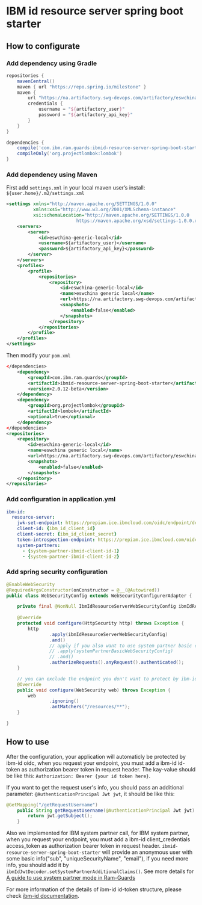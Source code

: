 # IBM id resource server spring boot starter

## How to configurate

### Add dependency using Gradle

```gradle
repositories {
    mavenCentral()
    maven { url "https://repo.spring.io/milestone" }
    maven {
        url "https://na.artifactory.swg-devops.com/artifactory/eswchina-generic-local"
        credentials {
            username = "${artifactory_user}"
            password = "${artifactory_api_key}"
        }
    }
}

dependencies {
    compile('com.ibm.ram.guards:ibmid-resource-server-spring-boot-starter:2.0.12-beta')
    compileOnly('org.projectlombok:lombok')
}
```

### Add dependency using Maven

First add `settings.xml` in your local maven user’s install: `${user.home}/.m2/settings.xml`

```xml
<settings xmlns="http://maven.apache.org/SETTINGS/1.0.0"
          xmlns:xsi="http://www.w3.org/2001/XMLSchema-instance"
          xsi:schemaLocation="http://maven.apache.org/SETTINGS/1.0.0
                          https://maven.apache.org/xsd/settings-1.0.0.xsd">
    <servers>
        <server>
            <id>eswchina-generic-local</id>
            <username>${artifactory_user}</username>
            <password>${artifactory_api_key}</password>
        </server>
    </servers>
    <profiles>
        <profile>
            <repositories>
                <repository>
                    <id>eswchina-generic-local</id>
                    <name>eswchina generic local</name>
                    <url>https://na.artifactory.swg-devops.com/artifactory/eswchina-generic-local</url>
                    <snapshots>
                        <enabled>false</enabled>
                    </snapshots>
                </repository>
            </repositories>
        </profile>
    </profiles>
</settings>
```

Then modify your `pom.xml`

```xml
</dependencies>
    <dependency>
        <groupId>com.ibm.ram.guards</groupId>
        <artifactId>ibmid-resource-server-spring-boot-starter</artifactId>
        <version>2.0.12-beta</version>
    </dependency>
    <dependency>
        <groupId>org.projectlombok</groupId>
        <artifactId>lombok</artifactId>
        <optional>true</optional>
    </dependency>
</dependencies>
<repositories>
    <repository>
        <id>eswchina-generic-local</id>
        <name>eswchina generic local</name>
        <url>https://na.artifactory.swg-devops.com/artifactory/eswchina-generic-local</url>
        <snapshots>
            <enabled>false</enabled>
        </snapshots>
    </repository>
</repositories>
```

### Add configuration in application.yml

```yml
ibm-id:
  resource-server:
    jwk-set-endpoint: https://prepiam.ice.ibmcloud.com/oidc/endpoint/default/jwks
    client-id: {ibm_id_client_id}
    client-secret: {ibm_id_client_secret}
    token-introspection-endpoint: https://prepiam.ice.ibmcloud.com/oidc/endpoint/default/introspect
    system-partners:
      - {system-partner-ibmid-client-id-1}
      - {system-partner-ibmid-client-id-2}
```

### Add spring security configuration

```java
@EnableWebSecurity
@RequiredArgsConstructor(onConstructor = @__(@Autowired))
public class WebSecurityConfig extends WebSecurityConfigurerAdapter {

    private final @NonNull IbmIdResourceServerWebSecurityConfig ibmIdResourceServerWebSecurityConfig;
    
    @Override
    protected void configure(HttpSecurity http) throws Exception {
        http
                .apply(ibmIdResourceServerWebSecurityConfig)
                .and()
                // apply if you also want to use system partner basic call
                // .apply(systemPartnerBasicWebSecurityConfig)
                // .and()
                .authorizeRequests().anyRequest().authenticated();
    }

    // you can exclude the endpoint you don't want to protect by ibm-id oidc here
    @Override
    public void configure(WebSecurity web) throws Exception {
        web
                .ignoring()
                .antMatchers("/resources/**");
    }

}
```

## How to use

After the configuration, your application will automaticly be protected by ibm-id oidc, when you request your endpoint, you must add a ibm-id id-token as authorization bearer token in request header. The kay-value should be like this: `Authorization: Bearer {your id token here}`.

If you want to get the request user's info, you should pass an additional parameter: `@AuthenticationPrincipal Jwt jwt`, it should be like this:

```java
@GetMapping("/getRequestUsername")
    public String getRequestUsername(@AuthenticationPrincipal Jwt jwt) {
        return jwt.getSubject();
    }
```

Also we implemented for IBM system partner call, for IBM system partner, when you request your endpoint, you must add a ibm-id client_credentials access_token as authorization bearer token in request header. `ibmid-resource-server-spring-boot-starter` will provide an anonymous user with some basic info("sub", "uniqueSecurityName", "email"), if you need more info, you should add it by `ibmIdJwtDecoder.setSystemPartnerAdditionalClaims()`. See more details for [A guide to use system partner mode in Ram-Guards
](https://github.ibm.com/Danube-Engine/RAM-GUARDS/blob/master/guide_to_use_system_call.md)

For more information of the details of ibm-id id-token structure, please check [ibm-id documentation](https://w3-connections.ibm.com/wikis/home?lang=en-us#!/wiki/38e9d23f-e3d9-4ddd-83a6-1e894ca99766/page/Adoption%20Application%20%26%20Quick%20Start%20Guide).
